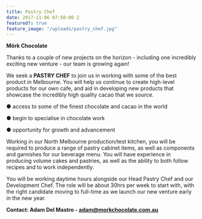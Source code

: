 ```yaml
---
title: Pastry Chef
date: 2017-11-06 07:58:00 Z
featured?: true
feature_image: "/uploads/pastry_chef.jpg"
---
```


**Mörk Chocolate**


Thanks to a couple of new projects on the horizon - including one incredibly exciting new venture - our team is growing again!


We seek a **PASTRY CHEF** to join us in working with some of the best product in Melbourne. You will help us continue to create high-level products for our own cafe, and aid in developing new products that showcase the incredibly high quality cacao that we source.


● access to some of the finest chocolate and cacao in the world

● begin to specialise in chocolate work

● opportunity for growth and advancement


Working in our North Melbourne production/test kitchen, you will be required to produce a range of pastry cabinet items, as well as components and garnishes for our beverage menu. You will have experience in producing volume cakes and pastries, as well as the ability to both follow recipes and to work independently.


You will be working daytime hours alongside our Head Pastry Chef and our Development Chef. The role will be about 30hrs per week to start with, with the right candidate moving to full-time as we launch our new venture early in the new year.


**Contact: Adam Del Mastro - adam@morkchocolate.com.au**